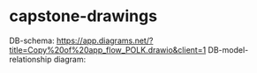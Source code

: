 # capstone-drawings

DB-schema: https://app.diagrams.net/?title=Copy%20of%20app_flow_POLK.drawio&client=1
DB-model-relationship diagram:
